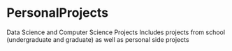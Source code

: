 # PersonalProjects
Data Science and Computer Science Projects
Includes projects from school (undergraduate and graduate) as well as personal side projects
